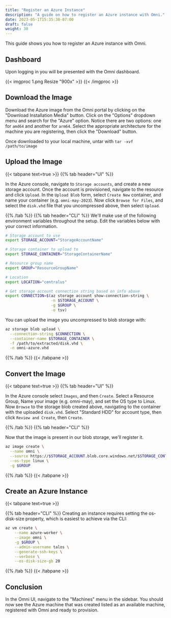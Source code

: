 ```yaml
---
title: "Register an Azure Instance"
description: "A guide on how to register an Azure instance with Omni."
date: 2023-05-1T15:35:30-07:00
draft: false
weight: 30
---
```


This guide shows you how to register an Azure instance with Omni.

## Dashboard

Upon logging in you will be presented with the Omni dashboard.

{{< imgproc 1.png Resize "900x" >}}
{{< /imgproc >}}

## Download the Image

Download the Azure image from the Omni portal by clicking on the "Download Installation Media" button.
Click on the "Options" dropdown menu and search for the "Azure" option.
Notice there are two options: one for `amd64` and another for `arm64`.
Select the appropriate architecture for the machine you are registering, then click the "Download" button.

Once downloaded to your local machine, untar with `tar -xvf /path/to/image`

## Upload the Image

{{< tabpane text=true >}}
{{% tab header="UI" %}}

In the Azure console, navigate to `Storage accounts`, and create a new storage account.
Once the account is provisioned, navigate to the resource and click `Upload`. In the `Upload Blob` form, select `Create New` container, and name your container (e.g. `omni-may-2023`).
Now click `Browse for Files`, and select the `disk.vhd` file that you uncompressed above, then select `Upload`.

{{% /tab %}}
{{% tab header="CLI" %}}
We'll make use of the following environment variables throughout the setup.
Edit the variables below with your correct information.

```bash
# Storage account to use
export STORAGE_ACCOUNT="StorageAccountName"

# Storage container to upload to
export STORAGE_CONTAINER="StorageContainerName"

# Resource group name
export GROUP="ResourceGroupName"

# Location
export LOCATION="centralus"

# Get storage account connection string based on info above
export CONNECTION=$(az storage account show-connection-string \
                    -n $STORAGE_ACCOUNT \
                    -g $GROUP \
                    -o tsv)
```

You can upload the image you uncompressed to blob storage with:

```bash
az storage blob upload \
  --connection-string $CONNECTION \
  --container-name $STORAGE_CONTAINER \
  -f /path/to/extracted/disk.vhd \
  -n omni-azure.vhd
```

{{% /tab %}}
{{< /tabpane >}}

## Convert the Image

{{< tabpane text=true >}}
{{% tab header="UI" %}}

In the Azure console select `Images`, and then `Create`.
Select a Resource Group, Name your image (e.g. omni-may), and set the OS type to Linux.
Now `Browse` to the storage blob created above, navigating to the container with the uploaded `disk.vhd`.
Select "Standard HDD" for account type, then click `Review and Create`, then `Create`.

{{% /tab %}}
{{% tab header="CLI" %}}

Now that the image is present in our blob storage, we'll register it.

```bash
az image create \
  --name omni \
  --source https://$STORAGE_ACCOUNT.blob.core.windows.net/$STORAGE_CONTAINER/omni-azure.vhd \
  --os-type linux \
  -g $GROUP
```

{{% /tab %}}
{{< /tabpane >}}

## Create an Azure Instance

{{< tabpane text=true >}}

{{% tab header="CLI" %}}
Creating an instance requires setting the os-disk-size property, which is easiest to achieve via the CLI:

```bash
az vm create \
    --name azure-worker \
    --image omni \
    -g $GROUP \
    --admin-username talos \
    --generate-ssh-keys \
    --verbose \
    --os-disk-size-gb 20
```

{{% /tab %}}
{{< /tabpane >}}

## Conclusion

In the Omni UI, navigate to the "Machines" menu in the sidebar.
You should now see the Azure machine that was created listed as an available machine, registered with Omni and ready to provision.

